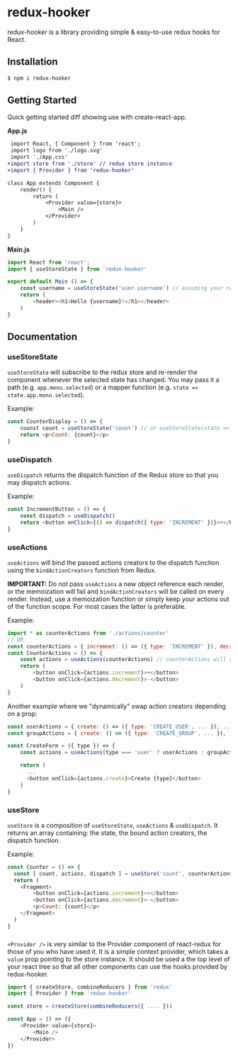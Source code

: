 # redux-hooker

redux-hooker is a library providing simple & easy-to-use redux hooks for React.

## Installation

```sh
$ npm i redux-hooker
```

## Getting Started

Quick getting started diff showing use with create-react-app.

**App.js**
```diff
 import React, { Component } from 'react';
 import logo from './logo.svg'
 import './App.css'
+import store from './store' // redux store instance
+import { Provider } from 'redux-hooker'

class App extends Component {
    render() {
        return (
            <Provider value={store}>
                <Main />
            </Provider>
        )
    }
}
``` 

**Main.js**
```js
import React from 'react';
import { useStoreState } from 'redux-hooker'

export default Main () => {
    const username = useStoreState('user.username') // assuming your redux store contains a user with a username
    return (
        <header><h1>Hello {username}!</h1></header>
    )
}
``` 

## Documentation

### useStoreState

`useStoreState` will subscribe to the redux store and re-render the component whenever the selected state has changed. You may pass it a path (e.g. `app.menu.selected`) or a mapper function (e.g. `state => state.app.menu.selected`).

Example:
```js
const CounterDisplay = () => {
    counst count = useStoreState('count') // or useStoreState(state => state.count)
    return <p>Count: {count}</p>
}
```

### useDispatch

`useDispatch` returns the dispatch function of the Redux store so that you may dispatch actions.

Example:
```js
const IncrementButton = () => {
    const dispatch = useDispatch()
    return <button onClick={() => dispatch({ type: 'INCREMENT' })}>+</button>
}
```

### useActions

`useActions` will bind the passed actions creators to the dispatch function using the `bindActionCreators` function from Redux. 

**IMPORTANT:** Do not pass `useActions` a new object reference each render, or the memoization will fail and `bindActionCreators` will be called on every render. Instead, use a memoization function or simply keep your actions out of the function scope. For most cases the latter is preferable.

Example:
```js
import * as counterActions from './actions/counter'
// OR
const counterActions = { incremnet: () => ({ type: 'INCREMENT' }), decrement: () => ({ type: 'DECREMENT' }) }
const CounterActions = () => {
    const actions = useActions(counterActions) // counterActions will reference the same object every render
    return (
        <button onClick={actions.increment}>+</button>
        <button onClick={actions.decrement}>-</button>
    )
}
```

Another example where we "dynamically" swap action creators depending on a prop:
```js
const userActions = { create: () => ({ type: 'CREATE_USER', ... }), ... }
const groupActions = { create: () => ({ type: 'CREATE_GROUP', ... }), ... }

const CreateForm = ({ type }) => {
    const actions = useActions(type === 'user' ? userActions : groupActions)

    return (
      ...
      <button onClick={actions.create}>Create {type}</button>
    )
}
```

### useStore

`useStore` is a composition of `useStoreState`, `useActions` & `useDispatch`. It returns an array containing: the state, the bound action creators, the dispatch function.

Example:
```js
const Counter = () => {
  const [ count, actions, dispatch ] = useStore('count', counterActions)
  return (
    <Fragment>
        <button onClick={actions.increment}>+</button>
        <button onClick={actions.decrement}>-</button>
        <p>Count: {count}</p>
    </Fragment>
  )
}
```

### <Provider />

`<Provider />` is very similar to the Provider component of react-redux for those of you who have used it. It is a simple context provider, which takes a `value` prop pointing to the store instance. It should be used a the top level of your react tree so that all other components can use the hooks provided by redux-hooker. 

```js
import { createStore, combineReducers } from 'redux'
import { Provider } from 'redux-hooker'

const store = createStore(combineReducers({ .... }))

const App = () => ({
    <Provider value={store}>
        <Main />
    </Provider>
})
```
